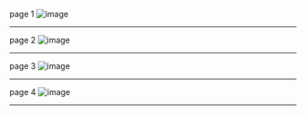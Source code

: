 page 1
![image](https://github.com/user-attachments/assets/ee5d0885-0d9d-4437-a4f0-919821359317)

---
page 2
![image](https://github.com/user-attachments/assets/3db5ba24-84d9-4132-941c-df83db0910ab)

---
page 3
![image](https://github.com/user-attachments/assets/69c800db-e2c4-436b-84fb-6bc52bb610da)

---
page 4
![image](https://github.com/user-attachments/assets/7cbc900f-b558-4591-b9bf-6d0e85e6c377)

---
